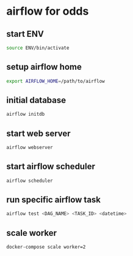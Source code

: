 # airflow for odds

## start ENV
```bash
source ENV/bin/activate
```

## setup airflow home
```bash
export AIRFLOW_HOME=/path/to/airflow
```

## initial database
```bash
airflow initdb
```

## start web server
```bash
airflow webserver
```

## start airflow scheduler
```bash
airflow scheduler
```

## run specific airflow task
```bash
airflow test <DAG_NAME> <TASK_ID> <datetime>
```

## scale worker
```bash
docker-compose scale worker=2
```